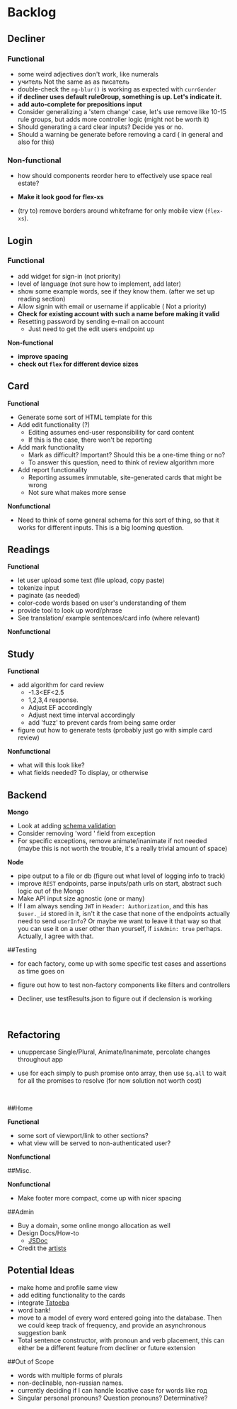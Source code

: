 # Backlog

## Decliner

### Functional

- some weird adjectives don't work, like numerals
- учитель Not the same as as писатель 
- double-check the `ng-blur()` is working as expected with `currGender`
- **if decliner uses default ruleGroup, something is up. Let's indicate it.**
- **add auto-complete for prepositions input**
- Consider generalizing a 'stem change' case, let's use remove like 10-15 rule groups, but adds more controller logic (might not be worth it)
- Should generating a card clear inputs? Decide yes or no.
- Should a warning be generate before removing a card ( in general and also for this)

### Non-functional

- how should components reorder here to effectively use space real estate? 

- **Make it look good for flex-xs**

- (try to) remove borders around whiteframe for only mobile view (`flex-xs`).    


## Login

### Functional

- add widget for sign-in (not priority)
- level of language (not sure how to implement, add later)
- show some example words, see if they know them. (after we set up reading section)
- Allow signin with email or username if applicable ( Not a priority)
- **Check for existing account with such a name before making it valid**
- Resetting password by sending e-mail on account
  - Just need to get the edit users endpoint up

**Non-functional**

- **improve spacing**
- **check out `flex` for different device sizes**



## Card

**Functional**

* Generate some sort of HTML template for this
* Add edit functionality (?)
  * Editing assumes end-user responsibility for card content
  * If this is the case, there won't be reporting
* Add mark functionality
  * Mark as difficult? Important? Should this be a one-time thing or no?
  * To answer this question, need to think of review algorithm more
* Add report functionality
  * Reporting assumes immutable, site-generated cards that might be wrong
  * Not sure what makes more sense

**Nonfunctional**

* Need to think of some general schema for this sort of thing, so that it works for different inputs. This is a big looming question.



## Readings

**Functional**

- let user upload some text (file upload, copy paste)
- tokenize input
- paginate (as needed)
- color-code words based on user's understanding of them
- provide tool to look up word/phrase
- See translation/ example sentences/card info (where relevant)


**Nonfunctional**	


## Study

**Functional** 

- add algorithm for card review
  - -1.3<EF<2.5
  - 1,2,3,4 response.
  - Adjust EF accordingly
  - Adjust next time interval accordingly
  - add 'fuzz' to prevent cards from being same order
- figure out how to generate tests (probably just go with simple card review)

**Nonfunctional**

- what will this look like?
- what fields needed? To display, or otherwise



## Backend

**Mongo**

- Look at adding [schema validation](mongoosejs.com)
- Consider removing 'word ' field from exception
- For specific exceptions, remove animate/inanimate if not needed (maybe this is not worth the trouble, it's a really trivial amount of space)

**Node**

- pipe output to a file or db (figure out what level of logging info to track)
- improve `REST` endpoints, parse inputs/path urls on start, abstract such logic out of the Mongo
- Make API input size agnostic (one or many)
- If I am always sending `JWT` in `Header: Authorization`, and this has `$user._id` stored in it, isn't it the case that none of the endpoints actually need to send `userInfo`? Or maybe we want to leave it that way so that you can use it on a user other than yourself, if `isAdmin: true` perhaps. Actually, I agree with that. 



##Testing

* for each factory, come up with some specific test cases and assertions as time goes on

* figure out how to test non-factory components like filters and controllers

* Decliner, use testResults.json to figure out if declension is working

  ​

## Refactoring

- unuppercase Single/Plural, Animate/Inanimate, percolate changes throughout app

- use for each simply to push promise onto array, then use `$q.all` to wait for all the promises to resolve (for now solution not worth cost)

  ​

##Home

**Functional**

- some sort of viewport/link to other sections?
- what view will be served to non-authenticated user?

**Nonfunctional**



##Misc.

**Nonfunctional**

- Make footer more compact, come up with nicer spacing



##Admin

* Buy a domain, some online mongo allocation as well
* Design Docs/How-to
  * [JSDoc](http://usejsdoc.org/)
* Credit the [artists](www.flaticon.com)  



## Potential Ideas

- make home and profile same view
- add editing functionality to the cards
- integrate [Tatoeba](https://tatoeba.org/eng/)
- word bank!
- move to a model of every word entered going into the database.  Then we could keep track of frequency, and provide an asynchronous suggestion bank
- Total sentence constructor, with pronoun and verb placement, this can either be a different feature from decliner or future extension



##Out of Scope

* words with multiple forms of plurals
* non-declinable, non-russian names.
* currently deciding if I can handle locative case for words like год
* Singular personal pronouns? Question pronouns? Determinative?